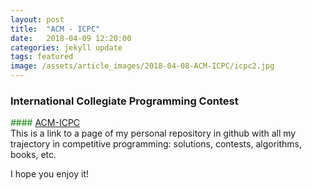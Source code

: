 ```yaml
---
layout: post
title:  "ACM - ICPC"
date:   2018-04-09 12:20:00
categories: jekyll update
tags: featured
image: /assets/article_images/2018-04-08-ACM-ICPC/icpc2.jpg
---
```

### International Collegiate Programming Contest

<font color="green"> #### [ACM-ICPC](http://francoramirez.me/ACM-ICPC/) </font>  
This is a link to a page of my personal repository in github with all my trajectory in competitive programming: solutions, contests, algorithms, books, etc.  

I hope you enjoy it!

